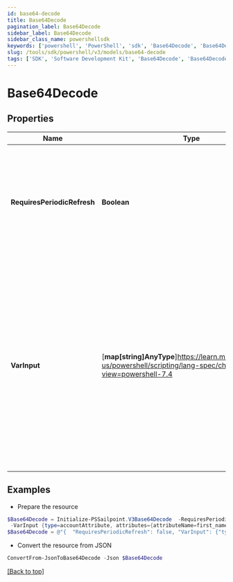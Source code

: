 ```yaml
---
id: base64-decode
title: Base64Decode
pagination_label: Base64Decode
sidebar_label: Base64Decode
sidebar_class_name: powershellsdk
keywords: ['powershell', 'PowerShell', 'sdk', 'Base64Decode', 'Base64Decode'] 
slug: /tools/sdk/powershell/v3/models/base64-decode
tags: ['SDK', 'Software Development Kit', 'Base64Decode', 'Base64Decode']
---
```



# Base64Decode

## Properties

Name | Type | Description | Notes
------------ | ------------- | ------------- | -------------
**RequiresPeriodicRefresh** | **Boolean** | A value that indicates whether the transform logic should be re-evaluated every evening as part of the identity refresh process | [optional] [default to $false]
**VarInput** | [**map[string]AnyType**]https://learn.microsoft.com/en-us/powershell/scripting/lang-spec/chapter-04?view=powershell-7.4 | This is an optional attribute that can explicitly define the input data which will be fed into the transform logic. If input is not provided, the transform will take its input from the source and attribute combination configured via the UI. | [optional] 

## Examples

- Prepare the resource
```powershell
$Base64Decode = Initialize-PSSailpoint.V3Base64Decode  -RequiresPeriodicRefresh false `
 -VarInput {type=accountAttribute, attributes={attributeName=first_name, sourceName=Source}}
$Base64Decode = @"{  "RequiresPeriodicRefresh": false, "VarInput": {"type": "accountAttribute", "attributes":{"attributeName": "first_name", "sourceName": "Source}}" }}}"@
```

- Convert the resource from JSON
```powershell
ConvertFrom-JsonToBase64Decode -Json $Base64Decode
```


[[Back to top]](#) 

